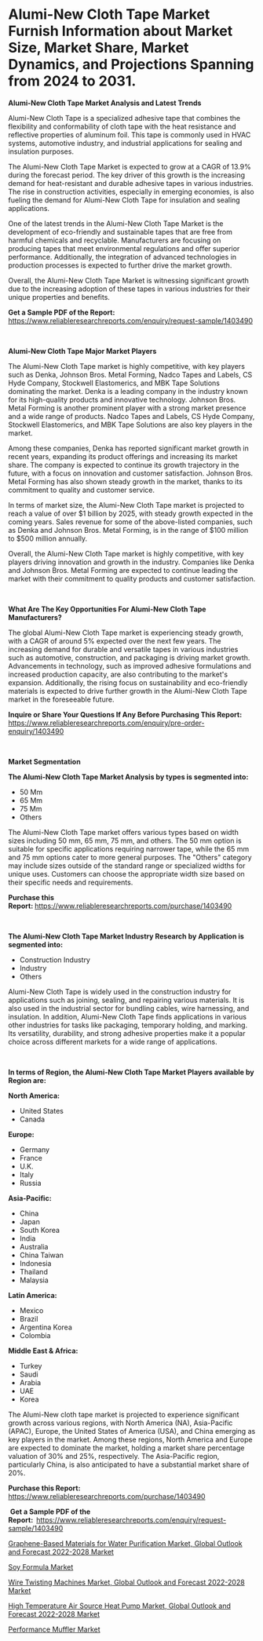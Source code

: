 <p><h1>Alumi-New Cloth Tape Market Furnish Information about Market Size, Market Share, Market Dynamics, and Projections Spanning from 2024 to 2031.</h1></p><p><strong>Alumi-New Cloth Tape Market Analysis and Latest Trends</strong></p>
<p><p>Alumi-New Cloth Tape is a specialized adhesive tape that combines the flexibility and conformability of cloth tape with the heat resistance and reflective properties of aluminum foil. This tape is commonly used in HVAC systems, automotive industry, and industrial applications for sealing and insulation purposes.</p><p>The Alumi-New Cloth Tape Market is expected to grow at a CAGR of 13.9% during the forecast period. The key driver of this growth is the increasing demand for heat-resistant and durable adhesive tapes in various industries. The rise in construction activities, especially in emerging economies, is also fueling the demand for Alumi-New Cloth Tape for insulation and sealing applications.</p><p>One of the latest trends in the Alumi-New Cloth Tape Market is the development of eco-friendly and sustainable tapes that are free from harmful chemicals and recyclable. Manufacturers are focusing on producing tapes that meet environmental regulations and offer superior performance. Additionally, the integration of advanced technologies in production processes is expected to further drive the market growth.</p><p>Overall, the Alumi-New Cloth Tape Market is witnessing significant growth due to the increasing adoption of these tapes in various industries for their unique properties and benefits.</p></p>
<p><strong>Get a Sample PDF of the Report:&nbsp;</strong> <a href="https://www.reliableresearchreports.com/enquiry/request-sample/1403490">https://www.reliableresearchreports.com/enquiry/request-sample/1403490</a></p>
<p>&nbsp;</p>
<p><strong>Alumi-New Cloth Tape Major Market Players</strong></p>
<p><p>The Alumi-New Cloth Tape market is highly competitive, with key players such as Denka, Johnson Bros. Metal Forming, Nadco Tapes and Labels, CS Hyde Company, Stockwell Elastomerics, and MBK Tape Solutions dominating the market. Denka is a leading company in the industry known for its high-quality products and innovative technology. Johnson Bros. Metal Forming is another prominent player with a strong market presence and a wide range of products. Nadco Tapes and Labels, CS Hyde Company, Stockwell Elastomerics, and MBK Tape Solutions are also key players in the market.</p><p>Among these companies, Denka has reported significant market growth in recent years, expanding its product offerings and increasing its market share. The company is expected to continue its growth trajectory in the future, with a focus on innovation and customer satisfaction. Johnson Bros. Metal Forming has also shown steady growth in the market, thanks to its commitment to quality and customer service.</p><p>In terms of market size, the Alumi-New Cloth Tape market is projected to reach a value of over $1 billion by 2025, with steady growth expected in the coming years. Sales revenue for some of the above-listed companies, such as Denka and Johnson Bros. Metal Forming, is in the range of $100 million to $500 million annually.</p><p>Overall, the Alumi-New Cloth Tape market is highly competitive, with key players driving innovation and growth in the industry. Companies like Denka and Johnson Bros. Metal Forming are expected to continue leading the market with their commitment to quality products and customer satisfaction.</p></p>
<p>&nbsp;</p>
<p><strong>What Are The Key Opportunities For Alumi-New Cloth Tape Manufacturers?</strong></p>
<p><p>The global Alumi-New Cloth Tape market is experiencing steady growth, with a CAGR of around 5% expected over the next few years. The increasing demand for durable and versatile tapes in various industries such as automotive, construction, and packaging is driving market growth. Advancements in technology, such as improved adhesive formulations and increased production capacity, are also contributing to the market's expansion. Additionally, the rising focus on sustainability and eco-friendly materials is expected to drive further growth in the Alumi-New Cloth Tape market in the foreseeable future.</p></p>
<p><strong>Inquire or Share Your Questions If Any Before Purchasing This Report:</strong> <a href="https://www.reliableresearchreports.com/enquiry/pre-order-enquiry/1403490">https://www.reliableresearchreports.com/enquiry/pre-order-enquiry/1403490</a></p>
<p>&nbsp;</p>
<p><strong>Market Segmentation</strong></p>
<p><strong>The Alumi-New Cloth Tape Market Analysis by types is segmented into:</strong></p>
<p><ul><li>50 Mm</li><li>65 Mm</li><li>75 Mm</li><li>Others</li></ul></p>
<p><p>The Alumi-New Cloth Tape market offers various types based on width sizes including 50 mm, 65 mm, 75 mm, and others. The 50 mm option is suitable for specific applications requiring narrower tape, while the 65 mm and 75 mm options cater to more general purposes. The "Others" category may include sizes outside of the standard range or specialized widths for unique uses. Customers can choose the appropriate width size based on their specific needs and requirements.</p></p>
<p><strong>Purchase this Report:&nbsp;</strong><a href="https://www.reliableresearchreports.com/purchase/1403490">https://www.reliableresearchreports.com/purchase/1403490</a></p>
<p>&nbsp;</p>
<p><strong>The Alumi-New Cloth Tape Market Industry Research by Application is segmented into:</strong></p>
<p><ul><li>Construction Industry</li><li>Industry</li><li>Others</li></ul></p>
<p><p>Alumi-New Cloth Tape is widely used in the construction industry for applications such as joining, sealing, and repairing various materials. It is also used in the industrial sector for bundling cables, wire harnessing, and insulation. In addition, Alumi-New Cloth Tape finds applications in various other industries for tasks like packaging, temporary holding, and marking. Its versatility, durability, and strong adhesive properties make it a popular choice across different markets for a wide range of applications.</p></p>
<p>&nbsp;</p>
<p><strong>In terms of Region, the Alumi-New Cloth Tape Market Players available by Region are:</strong></p>
<p>
    <p> <strong> North America: </strong>
        <ul>
            <li>United States</li>
            <li>Canada</li>
        </ul>
        </p> 
    <p> <strong> Europe: </strong>
        <ul>
            <li>Germany</li>
            <li>France</li>
            <li>U.K.</li>
            <li>Italy</li>
            <li>Russia</li>
        </ul>
        </p> 
    <p> <strong> Asia-Pacific: </strong>
        <ul>
            <li>China</li>
            <li>Japan</li>
            <li>South Korea</li>
            <li>India</li>
            <li>Australia</li>
            <li>China Taiwan</li>
            <li>Indonesia</li>
            <li>Thailand</li>
            <li>Malaysia</li>
        </ul>
        </p> 
    <p> <strong> Latin America: </strong>
        <ul>
            <li>Mexico</li>
            <li>Brazil</li>
            <li>Argentina Korea</li>
            <li>Colombia</li>
        </ul>
        </p> 
    <p> <strong> Middle East & Africa: </strong>
        <ul>
            <li>Turkey</li>
            <li>Saudi</li>
            <li>Arabia</li>
            <li>UAE</li>
            <li>Korea</li>
        </ul>
    </p>
    </p>
<p><p>The Alumi-New cloth tape market is projected to experience significant growth across various regions, with North America (NA), Asia-Pacific (APAC), Europe, the United States of America (USA), and China emerging as key players in the market. Among these regions, North America and Europe are expected to dominate the market, holding a market share percentage valuation of 30% and 25%, respectively. The Asia-Pacific region, particularly China, is also anticipated to have a substantial market share of 20%.</p></p>
<p><strong>Purchase this Report: </strong><a href="https://www.reliableresearchreports.com/purchase/1403490">https://www.reliableresearchreports.com/purchase/1403490</a></p>
<p>&nbsp;<strong>Get a Sample PDF of the Report:&nbsp;&nbsp;</strong><a href="https://www.reliableresearchreports.com/enquiry/request-sample/1403490">https://www.reliableresearchreports.com/enquiry/request-sample/1403490</a></p>
<p><strong></strong></p>
<p><p><a href="https://five-trouble-98a.notion.site/Graphene-Based-Materials-for-Water-Purification-Market-Global-Outlook-and-Forecast-2022-2028-Market-fc8e38c2346b47a1860293531448a647">Graphene-Based Materials for Water Purification Market, Global Outlook and Forecast 2022-2028 Market</a></p><p><a href="https://view.publitas.com/reportprime-1/soy-formula-market-research-report-the-key-to-successful-business-strategy-forecasted-for-period-from-2024-2031/">Soy Formula Market</a></p><p><a href="https://butternut-bug-553.notion.site/Wire-Twisting-Machines-Market-Global-Outlook-and-Forecast-2022-2028-Market-Provides-a-Comprehensive-c160f0b0c2c947a19ec09c2c4de082fd">Wire Twisting Machines Market, Global Outlook and Forecast 2022-2028 Market</a></p><p><a href="https://fuschia-pecorino-a6d.notion.site/High-Temperature-Air-Source-Heat-Pump-Market-Global-Outlook-and-Forecast-2022-2028-Market-Analysis--41229ac5a81445a49c2f8a1c4f67688d">High Temperature Air Source Heat Pump Market, Global Outlook and Forecast 2022-2028 Market</a></p><p><a href="https://view.publitas.com/reportprime-1/performance-muffler-market-furnish-information-about-market-size-market-share-market-dynamics-and-projections-spanning-from-2024-to-2031/">Performance Muffler Market</a></p></p>